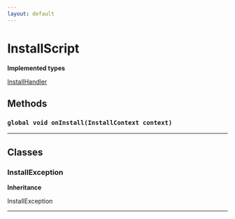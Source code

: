 ```yaml
---
layout: default
---
```

# InstallScript

**Implemented types**

[InstallHandler](InstallHandler)

## Methods
### `global void onInstall(InstallContext context)`
---
## Classes
### InstallException

**Inheritance**

InstallException


---
